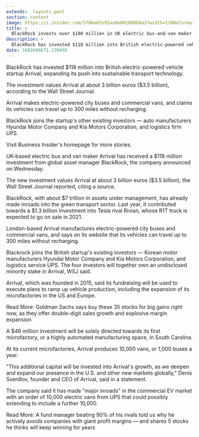 ```yaml
--- 
extends: _layouts.post 
section: content 
image: https://i.insider.com/5f86e6fe91aa9e001880b8a3?width=1200&format=jpeg 
title: > 
  BlackRock invests over $100 million in UK electric bus-and-van maker Arrival, expanding push into greener transport 
description: > 
  BlackRock has invested $118 million into British electric-powered vehicle startup Arrival, expanding its push into sustainable transport technology.Arrival makes electric-powered city buses and commercial vans, and claims its vehicles can travel up to 300 miles without recharging.BlackRock joins the startup's other existing investors — auto manufacturers Hyundai Motor Company and Kia Motors Corporation, and logistics firm UPS.UK-based electric bus and van maker Arrival has received a $118 million investment from global asset manager BlackRock, the company announced on Wednesday.Blackrock joins the British startup's existing investors — Korean motor manufacturers Hyundai Motor Company and Kia Motors Corporation, and logistics service UPS. 
date: 1602698671.239458 
--- 
```

BlackRock has invested $118 million into British electric-powered vehicle startup Arrival, expanding its push into sustainable transport technology.

The investment values Arrival at about 3 billion euros ($3.5 billion), according to the Wall Street Journal.

Arrival makes electric-powered city buses and commercial vans, and claims its vehicles can travel up to 300 miles without recharging.

BlackRock joins the startup's other existing investors — auto manufacturers Hyundai Motor Company and Kia Motors Corporation, and logistics firm UPS.

Visit Business Insider's homepage for more stories.

UK-based electric bus and van maker Arrival has received a $118 million investment from global asset manager BlackRock, the company announced on Wednesday.

The new investment values Arrival at about 3 billion euros ($3.5 billion), the Wall Street Journal reported, citing a source.

BlackRock, with about $7 trillion in assets under management, has already made inroads into the green transport sector. Last year, it contributed towards a $1.3 billion investment into Tesla rival Rivian, whose R1T truck is expected to go on sale in 2021.

London-based Arrival manufactures electric-powered city buses and commercial vans, and says on its website that its vehicles can travel up to 300 miles without recharging.

Blackrock joins the British startup's existing investors — Korean motor manufacturers Hyundai Motor Company and Kia Motors Corporation, and logistics service UPS. The four investors will together own an undisclosed minority stake in Arrival, WSJ said.

Arrival, which was founded in 2015, said its fundraising will be used to execute plans to ramp up vehicle production, including the expansion of its microfactories in the US and Europe.

Read More: Goldman Sachs says buy these 35 stocks for big gains right now, as they offer double-digit sales growth and explosive margin expansion

A $46 million investment will be solely directed towards its first microfactory, or a highly automated manufacturing space, in South Carolina.

At its current microfactories, Arrival produces 10,000 vans, or 1,000 buses a year.

"This additional capital will be invested into Arrival's growth, as we deepen and expand our presence in the U.S. and other new markets globally," Denis Sverdlov, founder and CEO of Arrival, said in a statement.

The company said it has made "major inroads" in the commercial EV market with an order of 10,000 electric vans from UPS that could possibly extending to include a further 10,000.

Read More: A fund manager beating 90% of his rivals told us why he actively avoids companies with giant profit margins — and shares 5 stocks he thinks will keep winning for years
